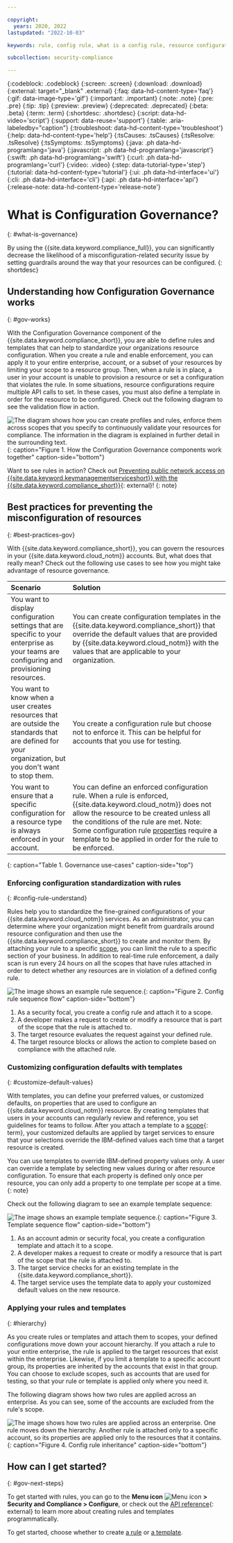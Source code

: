```yaml
---

copyright:
  years: 2020, 2022
lastupdated: "2022-10-03"

keywords: rule, config rule, what is a config rule, resource configuration, resource governance, governance, properties, conditions, templates, properties, govern

subcollection: security-compliance

---
```


{:codeblock: .codeblock}
{:screen: .screen}
{:download: .download}
{:external: target="_blank" .external}
{:faq: data-hd-content-type='faq'}
{:gif: data-image-type='gif'}
{:important: .important}
{:note: .note}
{:pre: .pre}
{:tip: .tip}
{:preview: .preview}
{:deprecated: .deprecated}
{:beta: .beta}
{:term: .term}
{:shortdesc: .shortdesc}
{:script: data-hd-video='script'}
{:support: data-reuse='support'}
{:table: .aria-labeledby="caption"}
{:troubleshoot: data-hd-content-type='troubleshoot'}
{:help: data-hd-content-type='help'}
{:tsCauses: .tsCauses}
{:tsResolve: .tsResolve}
{:tsSymptoms: .tsSymptoms}
{:java: .ph data-hd-programlang='java'}
{:javascript: .ph data-hd-programlang='javascript'}
{:swift: .ph data-hd-programlang='swift'}
{:curl: .ph data-hd-programlang='curl'}
{:video: .video}
{:step: data-tutorial-type='step'}
{:tutorial: data-hd-content-type='tutorial'}
{:ui: .ph data-hd-interface='ui'}
{:cli: .ph data-hd-interface='cli'}
{:api: .ph data-hd-interface='api'}
{:release-note: data-hd-content-type='release-note'}

# What is Configuration Governance?
{: #what-is-governance}

By using the {{site.data.keyword.compliance_full}}, you can significantly decrease the likelihood of a misconfiguration-related security issue by setting guardrails around the way that your resources can be configured.
{: shortdesc}

## Understanding how Configuration Governance works
{: #gov-works}

With the Configuration Governance component of the {{site.data.keyword.compliance_short}}, you are able to define rules and templates that can help to standardize your organizations resource configuration. When you create a rule and enable enforcement, you can apply it to your entire enterprise, account, or a subset of your resources by limiting your scope to a resource group. Then, when a rule is in place, a user in your account is unable to provision a resource or set a configuration that violates the rule. In some situations, resource configurations require multiple API calls to set. In these cases, you must also define a template in order for the resource to be configured. Check out the following diagram to see the validation flow in action.

![The diagram shows how you can create profiles and rules, enforce them across scopes that you specify to continuously validate your resources for compliance. The information in the diagram is explained in further detail in the surrounding text.](../images/config-governance.svg){: caption="Figure 1. How the Configuration Governance components work together" caption-side="bottom"}

Want to see rules in action? Check out [Preventing public network access on {{site.data.keyword.keymanagementserviceshort}} with the {{site.data.keyword.compliance_short}}](https://www.ibm.com/cloud/blog/prevent-public-network-access-on-key-protect-instances-with-the-security-and-compliance-center){: external}!
{: note}


## Best practices for preventing the misconfiguration of resources
{: #best-practices-gov}

With {{site.data.keyword.compliance_short}}, you can govern the resources in your {{site.data.keyword.cloud_notm}} accounts. But, what does that really mean? Check out the following use cases to see how you might take advantage of resource governance.

| Scenario | Solution | 
|:---------|:---------|
| You want to display configuration settings that are specific to your enterprise as your teams are configuring and provisioning resources. | You can create configuration templates in the {{site.data.keyword.compliance_short}} that override the default values that are provided by {{site.data.keyword.cloud_notm}} with the values that are applicable to your organization. |
| You want to know when a user creates resources that are outside the standards that are defined for your organization, but you don't want to stop them. | You create a configuration rule but choose not to enforce it. This can be helpful for accounts that you use for testing. |
| You want to ensure that a specific configuration for a resource type is always enforced in your account. | You can define an enforced configuration rule. When a rule is enforced, {{site.data.keyword.cloud_notm}} does not allow the resource to be created unless all the conditions of the rule are met. Note: Some configuration rule [properties](/docs/security-compliance?topic=security-compliance-available-rule-properties) require a template to be applied in order for the rule to be enforced. |
{: caption="Table 1. Governance use-cases" caption-side="top"}


### Enforcing configuration standardization with rules
{: #config-rule-understand}

Rules help you to standardize the fine-grained configurations of your {{site.data.keyword.cloud_notm}} services. As an administrator, you can determine where your organization might benefit from guardrails around resource configuration and then use the {{site.data.keyword.compliance_short}} to create and monitor them. By attaching your rule to a specific [scope](/docs/security-compliance?topic=security-compliance-rules-apply), you can limit the rule to a specific section of your business. In addition to real-time rule enforcement, a daily scan is run every 24 hours on all the scopes that have rules attached in order to detect whether any resources are in violation of a defined config rule.

![The image shows an example rule sequence.](../images/config-rule-sequence.svg){: caption="Figure 2. Config rule sequence flow" caption-side="bottom"}

1. As a security focal, you create a config rule and attach it to a scope.
2. A developer makes a request to create or modify a resource that is part of the scope that the rule is attached to.
3. The target resource evaluates the request against your defined rule.
4. The target resource blocks or allows the action to complete based on compliance with the attached rule.


### Customizing configuration defaults with templates
{: #customize-default-values}

With templates, you can define your preferred values, or customized defaults, on properties that are used to configure an {{site.data.keyword.cloud_notm}} resource. By creating templates that users in your accounts can regularly review and reference, you set guidelines for teams to follow. After you attach a template to a [scope](#x2037763){: term}, your customized defaults are applied by target services to ensure that your selections override the IBM-defined values each time that a target resource is created.

You can use templates to override IBM-defined property values only. A user can override a template by selecting new values during or after resource configuration. To ensure that each property is defined only once per resource, you can only add a property to one template per scope at a time.
{: note}

Check out the following diagram to see an example template sequence:

![The image shows an example template sequence.](..images/template-sequence.svg){: caption="Figure 3. Template sequence flow" caption-side="bottom"}

1. As an account admin or security focal, you create a configuration template and attach it to a scope.
2. A developer makes a request to create or modify a resource that is part of the scope that the rule is attached to.
3. The target service checks for an existing template in the {{site.data.keyword.compliance_short}}.
4. The target service uses the template data to apply your customized default values on the new resource.


### Applying your rules and templates
{: #hierarchy}

As you create rules or templates and attach them to scopes, your defined configurations move down your account hierarchy. If you attach a rule to your entire enterprise, the rule is applied to the target resources that exist within the enterprise. Likewise, if you limit a template to a specific account group, its properties are inherited by the accounts that exist in that group. You can choose to exclude scopes, such as accounts that are used for testing, so that your rule or template is applied only where you need it.

The following diagram shows how two rules are applied across an enterprise. As you can see, some of the accounts are excluded from the rule's scope.

![The image shows how two rules are applied across an enterprise. One rule moves down the hierarchy. Another rule is attached only to a specific account, so its properties are applied only to the resources that it contains.](../images/rule-hierarchy.svg){: caption="Figure 4. Config rule inheritance" caption-side="bottom"}



## How can I get started?
{: #gov-next-steps}

To get started with rules, you can go to the **Menu icon** ![Menu icon](../icons/icon_hamburger.svg) **> Security and Compliance > Configure**, or check out the [API reference](/apidocs/security-compliance-config){: external} to learn more about creating rules and templates programmatically.

To get started, choose whether to create [a rule](/docs/security-compliance?topic=security-compliance-rules-define) or [a template](/docs/security-compliance?topic=security-compliance-templates-define).

